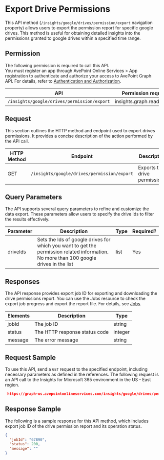 # Export Drive Permissions

This API method (`/insights/google/drives/permission/export` navigation property) allows users to export the permission report for specific google drives. This method is useful for obtaining detailed insights into the permissions granted to google drives within a specified time range.

## Permission

The following permission is required to call this API.  
You must register an app through AvePoint Online Services > App registration to authenticate and authorize your access to AvePoint Graph API. For details, refer to [Authentication and Authorization](https://learn.avepoint.com/docs/Use-AvePoint-Graph-API.html#authentication-and-authorization).

| API     | Permission required | 
|-------------------|---------------|
| `/insights/google/drives/permission/export` | insights.graph.readwrite.all |

## Request

This section outlines the HTTP method and endpoint used to export drives permissions. It provides a concise description of the action performed by the API call. 

| HTTP Method | Endpoint | Description |
| --- | --- | --- |
| GET | `/insights/google/drives/permission/export` | Exports the drive permissions. |


## Query Parameters

The API supports several query parameters to refine and customize the data export. These parameters allow users to specify the drive Ids to filter the results effectively.

| Parameter | Description | Type    | Required? |
|-----------|-------------|---------|-----------|
| driveIds  | Sets the Ids of google drives for which you want to get the permission related information. No more than 100 google drives in the list | list   | Yes       |


## Responses

The API response provides export job ID for exporting and downloading the drive permissions report. You can use the Jobs resource to check the export job progress and export the report file. For details, see [Jobs](../exportJobs/exportJobFile.md).

| Elements  | Description | Type    |
|-----------|-------------|---------|
|jobId	 | The job ID	| string |
|status |	The HTTP response status code |	integer|
|message |	The error message |	string|



## Request Sample

To use this API, send a `GET` request to the specified endpoint, including necessary parameters as defined in the references. The following request is an API call to the Insights for Microsoft 365 environment in the US - East region.

```json
 https://graph-us.avepointonlineservices.com/insights/google/drives/permission/export?driveIds=0AG****TS_s2E***PVA&driveIds=insightsdev*****@avepoint**.com
```

## Response Sample

The following is a sample response for this API method, which includes export job ID of the drive permission report and its operation status. 

```json
{
  "jobId": "67890",
  "status": 200,
  "message": ""
}